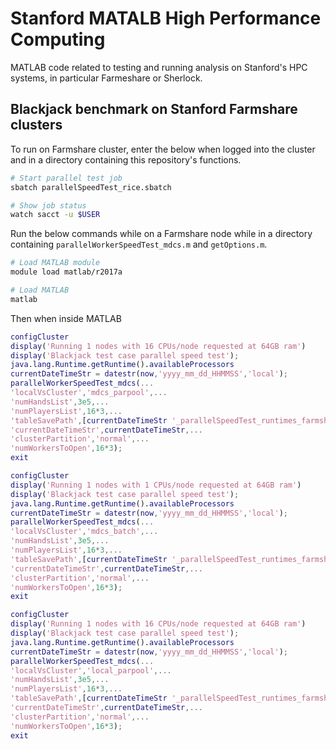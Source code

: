 # Stanford MATALB High Performance Computing

MATLAB code related to testing and running analysis on Stanford's HPC systems, in particular Farmeshare or Sherlock.


## Blackjack benchmark on Stanford Farmshare clusters

To run on Farmshare cluster, enter the below when logged into the cluster and in a directory containing this repository's functions.

```bash
# Start parallel test job
sbatch parallelSpeedTest_rice.sbatch

# Show job status
watch sacct -u $USER

```

Run the below commands while on a Farmshare node while in a directory containing `parallelWorkerSpeedTest_mdcs.m` and `getOptions.m`.

```bash
# Load MATLAB module
module load matlab/r2017a

# Load MATLAB
matlab

```

Then when inside MATLAB

```Matlab
configCluster
display('Running 1 nodes with 16 CPUs/node requested at 64GB ram')
display('Blackjack test case parallel speed test');
java.lang.Runtime.getRuntime().availableProcessors
currentDateTimeStr = datestr(now,'yyyy_mm_dd_HHMMSS','local');
parallelWorkerSpeedTest_mdcs(...
'localVsCluster','mdcs_parpool',...
'numHandsList',3e5,...
'numPlayersList',16*3,...
'tableSavePath',[currentDateTimeStr '_parallelSpeedTest_runtimes_farmshareMdcsParpool.csv'],...
'currentDateTimeStr',currentDateTimeStr,...
'clusterPartition','normal',...
'numWorkersToOpen',16*3);
exit
```

```Matlab
configCluster
display('Running 1 nodes with 1 CPUs/node requested at 64GB ram')
display('Blackjack test case parallel speed test');
java.lang.Runtime.getRuntime().availableProcessors
currentDateTimeStr = datestr(now,'yyyy_mm_dd_HHMMSS','local');
parallelWorkerSpeedTest_mdcs(...
'localVsCluster','mdcs_batch',...
'numHandsList',3e5,...
'numPlayersList',16*3,...
'tableSavePath',[currentDateTimeStr '_parallelSpeedTest_runtimes_farmshareMdcsBatch.csv'],...
'currentDateTimeStr',currentDateTimeStr,...
'clusterPartition','normal',...
'numWorkersToOpen',16*3);
exit
```

```Matlab
configCluster
display('Running 1 nodes with 16 CPUs/node requested at 64GB ram')
display('Blackjack test case parallel speed test');
java.lang.Runtime.getRuntime().availableProcessors
currentDateTimeStr = datestr(now,'yyyy_mm_dd_HHMMSS','local');
parallelWorkerSpeedTest_mdcs(...
'localVsCluster','local_parpool',...
'numHandsList',3e5,...
'numPlayersList',16*3,...
'tableSavePath',[currentDateTimeStr '_parallelSpeedTest_runtimes_farmshareLocalParpool.csv'],...
'currentDateTimeStr',currentDateTimeStr,...
'clusterPartition','normal',...
'numWorkersToOpen',16*3);
exit
```